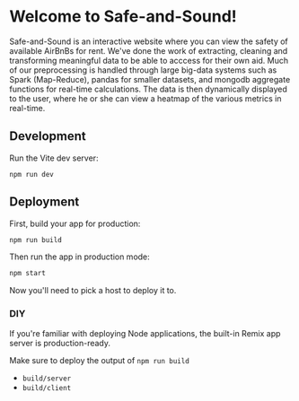 # Welcome to Safe-and-Sound!

Safe-and-Sound is an interactive website where you can view the safety of available AirBnBs for rent. We've done the work of extracting, cleaning and transforming meaningful data to be able to acccess for their own aid. Much of our preprocessing is handled through large big-data systems such as Spark (Map-Reduce), pandas for smaller datasets, and mongodb aggregate functions for real-time calculations. The data is then dynamically displayed to the user, where he or she can view a heatmap of the various metrics in real-time. 

## Development

Run the Vite dev server:

```shellscript
npm run dev
```

## Deployment

First, build your app for production:

```sh
npm run build
```

Then run the app in production mode:

```sh
npm start
```

Now you'll need to pick a host to deploy it to.

### DIY

If you're familiar with deploying Node applications, the built-in Remix app server is production-ready.

Make sure to deploy the output of `npm run build`

- `build/server`
- `build/client`
